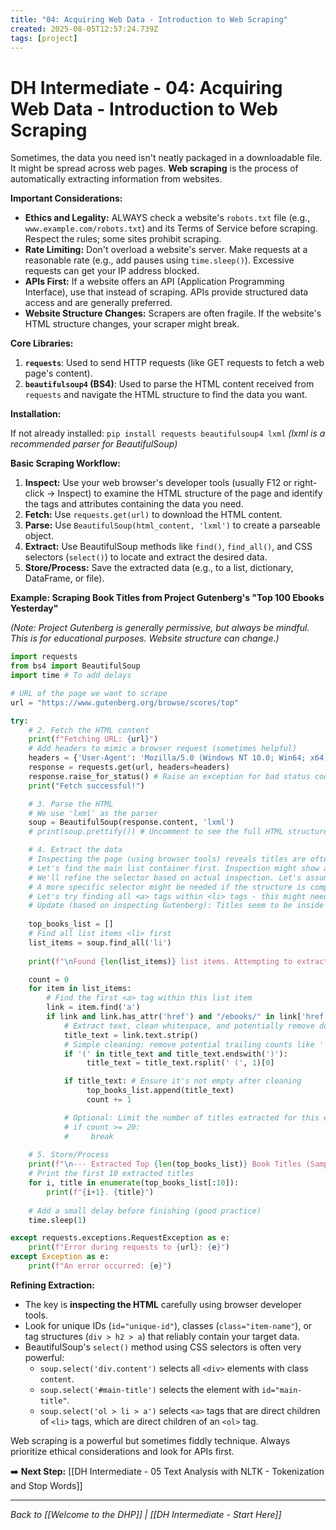 ```yaml
---
title: "04: Acquiring Web Data - Introduction to Web Scraping"
created: 2025-08-05T12:57:24.739Z
tags: [project]
---
```

# DH Intermediate - 04: Acquiring Web Data - Introduction to Web Scraping

Sometimes, the data you need isn't neatly packaged in a downloadable file. It might be spread across web pages. **Web scraping** is the process of automatically extracting information from websites.

**Important Considerations:**

*   **Ethics and Legality:** ALWAYS check a website's `robots.txt` file (e.g., `www.example.com/robots.txt`) and its Terms of Service before scraping. Respect the rules; some sites prohibit scraping.
*   **Rate Limiting:** Don't overload a website's server. Make requests at a reasonable rate (e.g., add pauses using `time.sleep()`). Excessive requests can get your IP address blocked.
*   **APIs First:** If a website offers an API (Application Programming Interface), use that instead of scraping. APIs provide structured data access and are generally preferred.
*   **Website Structure Changes:** Scrapers are often fragile. If the website's HTML structure changes, your scraper might break.

**Core Libraries:**

1.  **`requests`**: Used to send HTTP requests (like GET requests to fetch a web page's content).
2.  **`beautifulsoup4` (BS4)**: Used to parse the HTML content received from `requests` and navigate the HTML structure to find the data you want.

**Installation:**

If not already installed:
`pip install requests beautifulsoup4 lxml`
*(lxml is a recommended parser for BeautifulSoup)*

**Basic Scraping Workflow:**

1.  **Inspect:** Use your web browser's developer tools (usually F12 or right-click -> Inspect) to examine the HTML structure of the page and identify the tags and attributes containing the data you need.
2.  **Fetch:** Use `requests.get(url)` to download the HTML content.
3.  **Parse:** Use `BeautifulSoup(html_content, 'lxml')` to create a parseable object.
4.  **Extract:** Use BeautifulSoup methods like `find()`, `find_all()`, and CSS selectors (`select()`) to locate and extract the desired data.
5.  **Store/Process:** Save the extracted data (e.g., to a list, dictionary, DataFrame, or file).

**Example: Scraping Book Titles from Project Gutenberg's "Top 100 Ebooks Yesterday"**

*(Note: Project Gutenberg is generally permissive, but always be mindful. This is for educational purposes. Website structure can change.)*

```python
import requests
from bs4 import BeautifulSoup
import time # To add delays

# URL of the page we want to scrape
url = "https://www.gutenberg.org/browse/scores/top"

try:
    # 2. Fetch the HTML content
    print(f"Fetching URL: {url}")
    # Add headers to mimic a browser request (sometimes helpful)
    headers = {'User-Agent': 'Mozilla/5.0 (Windows NT 10.0; Win64; x64) AppleWebKit/537.36 (KHTML, like Gecko) Chrome/58.0.3029.110 Safari/537.3'}
    response = requests.get(url, headers=headers)
    response.raise_for_status() # Raise an exception for bad status codes (like 404, 500)
    print("Fetch successful!")

    # 3. Parse the HTML
    # We use 'lxml' as the parser
    soup = BeautifulSoup(response.content, 'lxml')
    # print(soup.prettify()) # Uncomment to see the full HTML structure

    # 4. Extract the data
    # Inspecting the page (using browser tools) reveals titles are often within <li><a> tags.
    # Let's find the main list container first. Inspection might show an <ol> tag.
    # We'll refine the selector based on actual inspection. Let's assume titles are inside <a> tags within list items <li>.
    # A more specific selector might be needed if the structure is complex.
    # Let's try finding all <a> tags within <li> tags - this might need adjustment!
    # Update (based on inspecting Gutenberg): Titles seem to be inside <a> tags within <li> elements.
    
    top_books_list = []
    # Find all list items <li> first
    list_items = soup.find_all('li') 
    
    print(f"\nFound {len(list_items)} list items. Attempting to extract book titles...")

    count = 0
    for item in list_items:
        # Find the first <a> tag within this list item
        link = item.find('a')
        if link and link.has_attr('href') and "/ebooks/" in link['href']:
            # Extract text, clean whitespace, and potentially remove download count like "(123)"
            title_text = link.text.strip()
            # Simple cleaning: remove potential trailing counts like ' (nnn)'
            if '(' in title_text and title_text.endswith(')'):
                 title_text = title_text.rsplit(' (', 1)[0]

            if title_text: # Ensure it's not empty after cleaning
                 top_books_list.append(title_text)
                 count += 1

            # Optional: Limit the number of titles extracted for this example
            # if count >= 20:
            #     break 
                 
    # 5. Store/Process
    print(f"\n--- Extracted Top {len(top_books_list)} Book Titles (Sample) ---")
    # Print the first 10 extracted titles
    for i, title in enumerate(top_books_list[:10]):
        print(f"{i+1}. {title}")
        
    # Add a small delay before finishing (good practice)
    time.sleep(1) 

except requests.exceptions.RequestException as e:
    print(f"Error during requests to {url}: {e}")
except Exception as e:
    print(f"An error occurred: {e}")

```

**Refining Extraction:**

*   The key is **inspecting the HTML** carefully using browser developer tools.
*   Look for unique IDs (`id="unique-id"`), classes (`class="item-name"`), or tag structures (`div > h2 > a`) that reliably contain your target data.
*   BeautifulSoup's `select()` method using CSS selectors is often very powerful:
    *   `soup.select('div.content')` selects all `<div>` elements with class `content`.
    *   `soup.select('#main-title')` selects the element with `id="main-title"`.
    *   `soup.select('ol > li > a')` selects `<a>` tags that are direct children of `<li>` tags, which are direct children of an `<ol>` tag.

Web scraping is a powerful but sometimes fiddly technique. Always prioritize ethical considerations and look for APIs first.

➡️ **Next Step:** [[DH Intermediate - 05 Text Analysis with NLTK - Tokenization and Stop Words]]

---

*Back to [[Welcome to the DHP]] | [[DH Intermediate - Start Here]]*